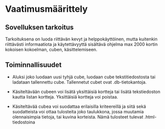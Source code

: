 # Vaatimusmäärittely

## Sovelluksen tarkoitus

Tarkoituksena on luoda riittävän kevyt ja helppokäyttöinen, mutta kuitenkin riittävästi informaatiota ja käytettävyyttä sisältävä ohjelma max 2000 kortin kokoisen kokoelman, cuben, käsittelemiseen.

## Toiminnallisuudet

- Aluksi joko luodaan uusi tyhjä cube, luodaan cube tekstitiedostosta tai ladataan tallennettu cube. Tallennetut cubet ovat .db-tietokantoja.

- Käsiteltävään cubeen voi lisätä yksittäisiä kortteja tai lisätä tekstiedoston kautta listan kortteja. Yksittäisiä kortteja voi poistaa.

- Käsiteltävää cubea voi suodattaa erilaisilla kriteereillä ja siitä sekä suodatteista voi ottaa tulosteita joko taulukkona, jossa muutamia olennaisimpia tietoja, tai kuvina korteista. Nämä tulosteet tulevat .html-tiedostoina
